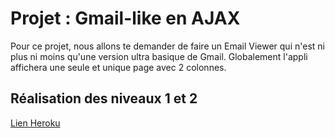 # Projet : Gmail-like en AJAX

Pour ce projet, nous allons te demander de faire un Email Viewer qui n'est ni plus ni moins qu'une version ultra basique de Gmail. Globalement l'appli affichera une seule et unique page avec 2 colonnes.

## Réalisation des niveaux 1 et 2 

[Lien Heroku](https://blooming-depths-53222.herokuapp.com/)
